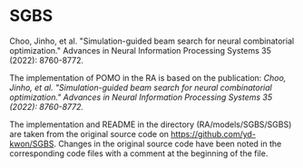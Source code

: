 # SGBS
Choo, Jinho, et al. "Simulation-guided beam search for neural combinatorial 
optimization." 
Advances in Neural Information Processing Systems 35 (2022): 8760-8772.

The implementation of POMO in the RA is based on the publication: 
_Choo, Jinho, et al. "Simulation-guided beam search for neural combinatorial 
optimization." Advances in Neural Information Processing Systems 35 (2022): 8760-8772._
 
The implementation and README in the directory (RA/models/SGBS/SGBS) are taken 
from the original source code on https://github.com/yd-kwon/SGBS. 
Changes in the original source code have been noted in the corresponding code files 
with a comment at the beginning of the file.
